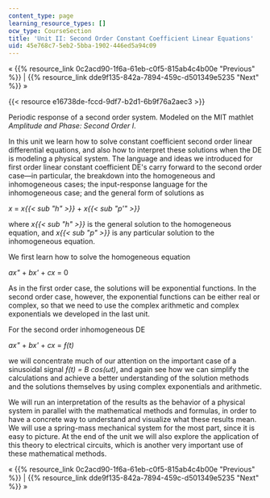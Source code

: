 ```yaml
---
content_type: page
learning_resource_types: []
ocw_type: CourseSection
title: 'Unit II: Second Order Constant Coefficient Linear Equations'
uid: 45e768c7-5eb2-5bba-1902-446ed5a94c09
---
```


« {{% resource_link 0c2acd90-1f6a-61eb-c0f5-815ab4c4b00e "Previous" %}} | {{% resource_link dde9f135-842a-7894-459c-d501349e5235 "Next" %}} »

{{< resource e16738de-fccd-9df7-b2d1-6b9f76a2aec3 >}}

Periodic response of a second order system. Modeled on the MIT mathlet _Amplitude and Phase: Second Order I_.

In this unit we learn how to solve constant coefficient second order linear differential equations, and also how to interpret these solutions when the DE is modeling a physical system. The language and ideas we introduced for first order linear constant coefficient DE's carry forward to the second order case—in particular, the breakdown into the homogeneous and inhomogeneous cases; the input-response language for the inhomogeneous case; and the general form of solutions as

_x_ = _x{{< sub "h" >}}_ + _x{{< sub "p'" >}}_

where _x{{< sub "h" >}}_ is the general solution to the homogeneous equation, and _x{{< sub "p" >}}_ is any particular solution to the inhomogeneous equation.

We first learn how to solve the homogeneous equation

_ax"_ + _bx'_ + _cx_ = 0

As in the first order case, the solutions will be exponential functions. In the second order case, however, the exponential functions can be either real or complex, so that we need to use the complex arithmetic and complex exponentials we developed in the last unit.

For the second order inhomogeneous DE

_ax"_ + _bx'_ + _cx_ = _ƒ(t)_

we will concentrate much of our attention on the important case of a sinusoidal signal _ƒ(t) = B cos(ωt)_, and again see how we can simplify the calculations and achieve a better understanding of the solution methods and the solutions themselves by using complex exponentials and arithmetic.

We will run an interpretation of the results as the behavior of a physical system in parallel with the mathematical methods and formulas, in order to have a concrete way to understand and visualize what these results mean. We will use a spring-mass mechanical system for the most part, since it is easy to picture. At the end of the unit we will also explore the application of this theory to electrical circuits, which is another very important use of these mathematical methods.

« {{% resource_link 0c2acd90-1f6a-61eb-c0f5-815ab4c4b00e "Previous" %}} | {{% resource_link dde9f135-842a-7894-459c-d501349e5235 "Next" %}} »